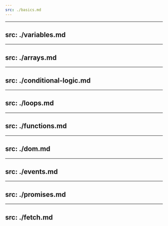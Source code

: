 ```yaml
---
src: ./basics.md
---
```


---
src: ./variables.md
---

---
src: ./arrays.md
---

---
src: ./conditional-logic.md
---

---
src: ./loops.md
---

---
src: ./functions.md
---

---
src: ./dom.md
---

---
src: ./events.md
---

---
src: ./promises.md
---

---
src: ./fetch.md
---
